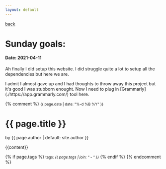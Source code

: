 ```yaml
---
layout: default
---
```

[back](./full-list.md)

<h1>
Sunday goals: 
</h1>
<h4>
Date: 2021-04-11
</h4>
<p>
Ah finally I did setup this website.
I did struggle quite a lot to setup all the dependencies but here we are.
<p>

<p>
I admit I almost gave up and I had thoughts to throw away this project but it's good I was stubborn enought.
Now I need to plug in [Grammarly](./https://app.grammarly.com/) tool here.
</p>




{% comment %} <small>{{ page.date | date: "%-d %B %Y" }}</small>
<h1>{{ page.title }}</h1>

<p class="view">by {{ page.author | default: site.author }}</p>

{{content}}

{% if page.tags %}
  <small>tags: <em>{{ page.tags | join: "</em> - <em>" }}</em></small>
{% endif %} {% endcomment %}
